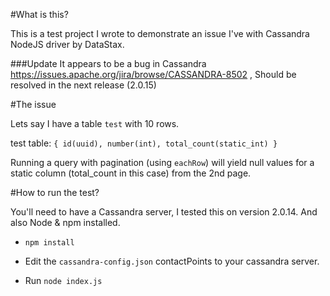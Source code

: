#What is this?

This is a test project I wrote to demonstrate an issue I've with Cassandra
NodeJS driver by DataStax. 

###Update 
It appears to be a bug in Cassandra https://issues.apache.org/jira/browse/CASSANDRA-8502 , Should be resolved in the next release (2.0.15)

#The issue

Lets say I have a table `test` with 10 rows.

test table: `{ id(uuid), number(int), total_count(static_int) }`

Running a query with pagination (using `eachRow`) will yield null values for
a static column (total_count in this case) from the 2nd page.

#How to run the test?

You'll need to have a Cassandra server, I tested this on version 2.0.14.
And also Node & npm installed.

* `npm install`

* Edit the `cassandra-config.json` contactPoints to your cassandra server.

* Run `node index.js`
